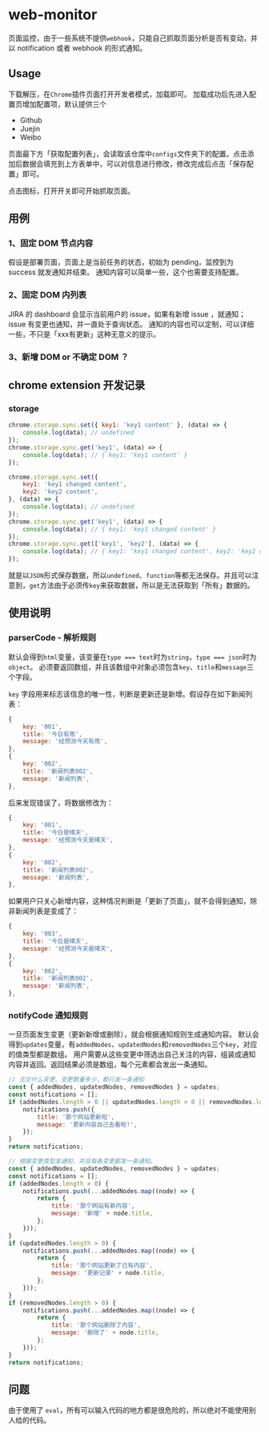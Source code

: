 # web-monitor

页面监控，由于一些系统不提供`webhook`，只能自己抓取页面分析是否有变动，并以 notification 或者 webhook 的形式通知。

## Usage

下载解压，在`Chrome`插件页面打开开发者模式，加载即可。
加载成功后先进入配置页增加配置项，默认提供三个

- Github
- Juejin
- Weibo

页面最下方「获取配置列表」，会读取该仓库中`configs`文件夹下的配置。点击添加后数据会填充到上方表单中，可以对信息进行修改，修改完成后点击「保存配置」即可。

点击图标，打开开关即可开始抓取页面。

## 用例

### 1、固定 DOM 节点内容

假设是部署页面，页面上是当前任务的状态，初始为 pending，监控到为 success 就发通知并结束。
通知内容可以简单一些，这个也需要支持配置。

### 2、固定 DOM 内列表

JIRA 的 dashboard 会显示当前用户的 issue，如果有新增 issue ，就通知；issue 有变更也通知，并一直处于查询状态。
通知的内容也可以定制，可以详细一些，不只是「xxx有更新」这种无意义的提示。

### 3、新增 DOM or 不确定 DOM ？


## chrome extension 开发记录

### storage

```js
chrome.storage.sync.set({ key1: 'key1 content' }, (data) => {
    console.log(data); // undefined
});
chrome.storage.sync.get('key1', (data) => {
    console.log(data); // { key1: 'key1 content' }
});
```

```js
chrome.storage.sync.set({
    key1: 'key1 changed content',
    key2: 'key2 content',
}, (data) => {
    console.log(data); // undefined
});
chrome.storage.sync.get('key1', (data) => {
    console.log(data); // { key1: 'key1 changed content' }
});
chrome.storage.sync.get(['key1', 'key2'], (data) => {
    console.log(data); // { key1: 'key1 changed content', key2: 'key2 content' }
});
```

就是以`JSON`形式保存数据，所以`undefined`、`function`等都无法保存。并且可以注意到，`get`方法由于必须传`key`来获取数据，所以是无法获取到「所有」数据的。

## 使用说明

### parserCode - 解析规则

默认会得到`html`变量，该变量在`type === text`时为`string`，`type === json`时为`object`。
必须要返回数组，并且该数组中对象必须包含`key`、`title`和`message`三个字段。

`key` 字段用来标志该信息的唯一性，判断是更新还是新增。假设存在如下新闻列表：

```js
{
    key: '001',
    title: '今日有雨',
    message: '经预测今天有雨',
},
{
    key: '002',
    title: '新闻列表002',
    message: '新闻列表',
},
```

后来发现错误了，将数据修改为：

```js
{
    key: '001',
    title: '今日是晴天',
    message: '经预测今天是晴天',
},
{
    key: '002',
    title: '新闻列表002',
    message: '新闻列表',
},
```

如果用户只关心新增内容，这种情况判断是「更新了页面」，就不会得到通知，除非新闻列表是变成了：

```js
{
    key: '003',
    title: '今日是晴天',
    message: '经预测今天是晴天',
},
{
    key: '002',
    title: '新闻列表002',
    message: '新闻列表',
},
```

### notifyCode 通知规则

一旦页面发生变更（更新新增或删除），就会根据通知规则生成通知内容。
默认会得到`updates`变量，有`addedNodes`、`updatedNodes`和`removedNodes`三个`key`，对应的值类型都是数组。
用户需要从这些变更中筛选出自己关注的内容，组装成通知内容并返回。返回结果必须是数组，每个元素都会发出一条通知。

```js
// 无论什么变更、变更数量多少，都只发一条通知
const { addedNodes, updatedNodes, removedNodes } = updates;
const notifications = [];
if (addedNodes.length > 0 || updatedNodes.length > 0 || removedNodes.length > 0) {
    notifications.push({
        title: '那个网站更新啦',
        message: '更新内容自己去看啦!',
    });
}
return notifications;
```

```js
// 根据变更类型发通知，并且每条变更都发一条通知。
const { addedNodes, updatedNodes, removedNodes } = updates;
const notifications = [];
if (addedNodes.length > 0) {
    notifications.push(...addedNodes.map((node) => {
        return {
            title: '那个网站有新内容',
            message: '新增' + node.title,
        };
    }));
}
if (updatedNodes.length > 0) {
    notifications.push(...addedNodes.map((node) => {
        return {
            title: '那个网站更新了已有内容',
            message: '更新记录' + node.title,
        };
    }));
}
if (removedNodes.length > 0) {
    notifications.push(...addedNodes.map((node) => {
        return {
            title: '那个网站删除了内容',
            message: '删除了' + node.title,
        };
    }));
}
return notifications;
```

## 问题

由于使用了 `eval`，所有可以输入代码的地方都是很危险的，所以绝对不能使用别人给的代码。
